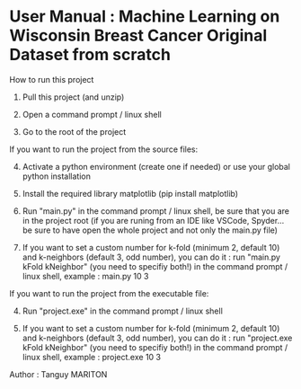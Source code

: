 # User Manual : Machine Learning on Wisconsin Breast Cancer Original Dataset from scratch

How to run this project

1) Pull this project (and unzip)

2) Open a command prompt / linux shell

3) Go to the root of the project

If you want to run the project from the source files:

4) Activate a python environment (create one if needed) or use your global python installation

5) Install the required library matplotlib (pip install matplotlib)

6) Run "main.py" in the command prompt / linux shell, be sure that you are in the project root (if you are runing from an IDE like VSCode, Spyder... be sure to have open the whole project and not only the main.py file)

7) If you want to set a custom number for k-fold (minimum 2, default 10) and k-neighbors (default 3, odd number), you can do it : run "main.py kFold kNeighbor" (you need to specifiy both!) in the command prompt / linux shell, example : main.py 10 3

If you want to run the project from the executable file:

4) Run "project.exe" in the command prompt / linux shell

5) If you want to set a custom number for k-fold (minimum 2, default 10) and k-neighbors (default 3, odd number), you can do it : run "project.exe kFold kNeighbor" (you need to specifiy both!) in the command prompt / linux shell, example : project.exe 10 3

Author : Tanguy MARITON